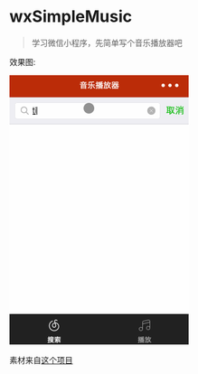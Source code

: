 # wxSimpleMusic
> 学习微信小程序，先简单写个音乐播放器吧

效果图:


![](/demo.gif)


素材来自[这个项目](https://github.com/sqaiyan/netmusic-app)
